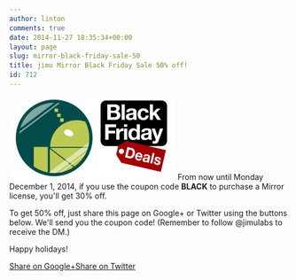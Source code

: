 ```yaml
---
author: linton
comments: true
date: 2014-11-27 18:35:34+00:00
layout: page
slug: mirror-black-friday-sale-50
title: jimu Mirror Black Friday Sale 50% off!
id: 712
---
```


![mirror-BlackFridayDeals](/wp-content/uploads/2014/11/mirror-BlackFridayDeals-300x151.png)
From now until Monday December 1, 2014, if you use the coupon code **BLACK** to purchase a Mirror license, you'll get 30% off.





To get 50% off, just share this page on Google+ or Twitter using the buttons below. We'll send you the coupon code! (Remember to follow @jimulabs to receive the DM.)


Happy holidays!

<div class="social-sharing ">
<a onclick="return ss_plugin_loadpopup_js(this);" rel="external nofollow" class="button-googleplus" href="https://plus.google.com/share?url=http%3A%2F%2Fjimulabs.com%2Fmirror-black-friday-sale-50%2F" target="_blank" >Share on Google+</a><a onclick="return ss_plugin_loadpopup_js(this);" rel="external nofollow" class="button-twitter" href="http://twitter.com/intent/tweet/?text=jimu+Mirror+Black+Friday+Sale+50%25+off%21&url=http%3A%2F%2Fjimulabs.com%2Fmirror-black-friday-sale-50%2F&via=jimulabs" target="_blank">Share on Twitter</a></div>
	    







